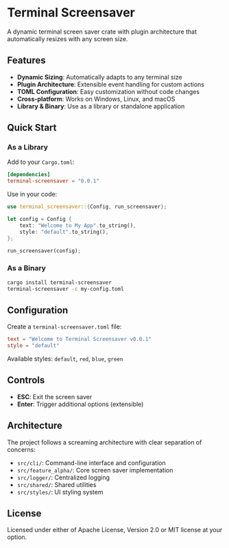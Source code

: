 # Terminal Screensaver

A dynamic terminal screen saver crate with plugin architecture that automatically resizes with any screen size.

## Features

- **Dynamic Sizing**: Automatically adapts to any terminal size
- **Plugin Architecture**: Extensible event handling for custom actions
- **TOML Configuration**: Easy customization without code changes
- **Cross-platform**: Works on Windows, Linux, and macOS
- **Library & Binary**: Use as a library or standalone application

## Quick Start

### As a Library

Add to your `Cargo.toml`:

```toml
[dependencies]
terminal-screensaver = "0.0.1"
```

Use in your code:

```rust
use terminal_screensaver::{Config, run_screensaver};

let config = Config {
    text: "Welcome to My App".to_string(),
    style: "default".to_string(),
};

run_screensaver(config);
```

### As a Binary

```bash
cargo install terminal-screensaver
terminal-screensaver -c my-config.toml
```

## Configuration

Create a `terminal-screensaver.toml` file:

```toml
text = "Welcome to Terminal Screensaver v0.0.1"
style = "default"
```

Available styles: `default`, `red`, `blue`, `green`

## Controls

- **ESC**: Exit the screen saver
- **Enter**: Trigger additional options (extensible)

## Architecture

The project follows a screaming architecture with clear separation of concerns:

- `src/cli/`: Command-line interface and configuration
- `src/feature_alpha/`: Core screen saver implementation
- `src/logger/`: Centralized logging
- `src/shared/`: Shared utilities
- `src/styles/`: UI styling system

## License

Licensed under either of Apache License, Version 2.0 or MIT license at your option.
